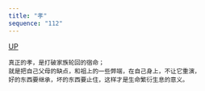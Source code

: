 ```yaml
---
title: "孝"
sequence: "112"
---
```


[UP](/thyself/thyself-home.html)

```text
真正的孝，是打破家族轮回的宿命；
就是把自己父母的缺点，和祖上的一些弊端，在自己身上，不让它重演，
好的东西要继承，坏的东西要止住，这样才是生命繁衍生息的意义。
```
